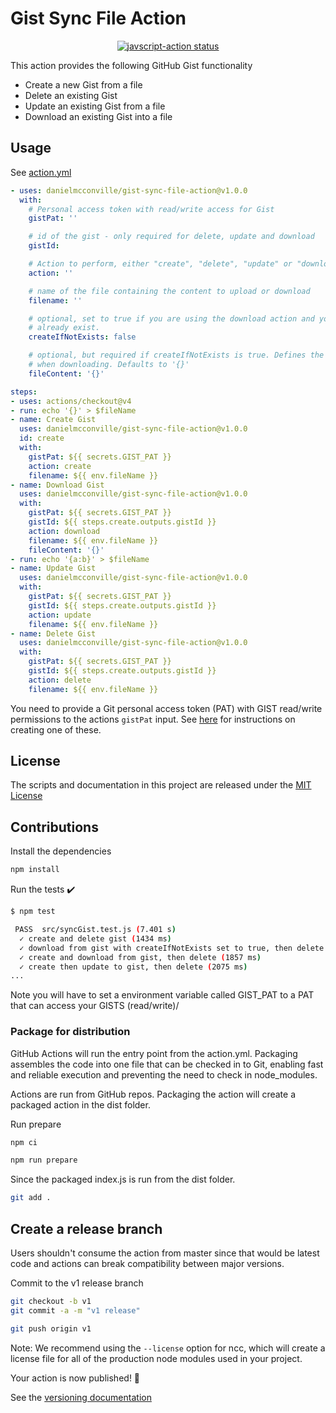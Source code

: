 # Gist Sync File Action

<p align="center">
  <a href="https://github.com/danielmcconville/gist-sync-file-action/actions"><img alt="javscript-action status" src="https://github.com/danielmcconville/gist-sync-file-action/workflows/units-test/badge.svg"></a>
</p>

This action provides the following GitHub Gist functionality

- Create a new Gist from a file
- Delete an existing Gist
- Update an existing Gist from a file
- Download an existing Gist into a file

## Usage

See [action.yml](action.yml)

<!-- start usage -->
```yaml
- uses: danielmcconville/gist-sync-file-action@v1.0.0
  with:
    # Personal access token with read/write access for Gist
    gistPat: ''

    # id of the gist - only required for delete, update and download
    gistId:

    # Action to perform, either "create", "delete", "update" or "download"
    action: ''

    # name of the file containing the content to upload or download
    filename: ''

    # optional, set to true if you are using the download action and you want a gist created if it doesn't
    # already exist.
    createIfNotExists: false

    # optional, but required if createIfNotExists is true. Defines the content of the file to create if the gist does not exist
    # when downloading. Defaults to '{}'
    fileContent: '{}'
```
<!-- end usage -->

```YAML
steps:
- uses: actions/checkout@v4
- run: echo '{}' > $fileName
- name: Create Gist
  uses: danielmcconville/gist-sync-file-action@v1.0.0
  id: create
  with:
    gistPat: ${{ secrets.GIST_PAT }}
    action: create
    filename: ${{ env.fileName }}
- name: Download Gist
  uses: danielmcconville/gist-sync-file-action@v1.0.0
  with:
    gistPat: ${{ secrets.GIST_PAT }}
    gistId: ${{ steps.create.outputs.gistId }}
    action: download
    filename: ${{ env.fileName }}
    fileContent: '{}'
- run: echo '{a:b}' > $fileName
- name: Update Gist
  uses: danielmcconville/gist-sync-file-action@v1.0.0
  with:
    gistPat: ${{ secrets.GIST_PAT }}
    gistId: ${{ steps.create.outputs.gistId }}
    action: update
    filename: ${{ env.fileName }}
- name: Delete Gist
  uses: danielmcconville/gist-sync-file-action@v1.0.0
  with:
    gistPat: ${{ secrets.GIST_PAT }}
    gistId: ${{ steps.create.outputs.gistId }}
    action: delete
    filename: ${{ env.fileName }}
```

You need to provide a Git personal access token (PAT) with GIST read/write permissions to the actions `gistPat` input. See [here](https://docs.github.com/en/authentication/keeping-your-account-and-data-secure/creating-a-personal-access-token) for instructions on creating one of these.

## License

The scripts and documentation in this project are released under the [MIT License](LICENSE)

## Contributions

Install the dependencies

```bash
npm install
```

Run the tests :heavy_check_mark:

```bash
$ npm test

 PASS  src/syncGist.test.js (7.401 s)
  ✓ create and delete gist (1434 ms)
  ✓ download from gist with createIfNotExists set to true, then delete (1851 ms)
  ✓ create and download from gist, then delete (1857 ms)
  ✓ create then update to gist, then delete (2075 ms)
...
```

Note you will have to set a environment variable called GIST_PAT to a PAT that can access your GISTS (read/write)/

### Package for distribution

GitHub Actions will run the entry point from the action.yml. Packaging assembles the code into one file that can be checked in to Git, enabling fast and reliable execution and preventing the need to check in node_modules.

Actions are run from GitHub repos.  Packaging the action will create a packaged action in the dist folder.

Run prepare

```bash
npm ci
```

```bash
npm run prepare
```

Since the packaged index.js is run from the dist folder.

```bash
git add .
```

## Create a release branch

Users shouldn't consume the action from master since that would be latest code and actions can break compatibility between major versions.

Commit to the v1 release branch

```bash
git checkout -b v1
git commit -a -m "v1 release"
```

```bash
git push origin v1
```

Note: We recommend using the `--license` option for ncc, which will create a license file for all of the production node modules used in your project.

Your action is now published! :rocket:

See the [versioning documentation](https://github.com/actions/toolkit/blob/master/docs/action-versioning.md)
